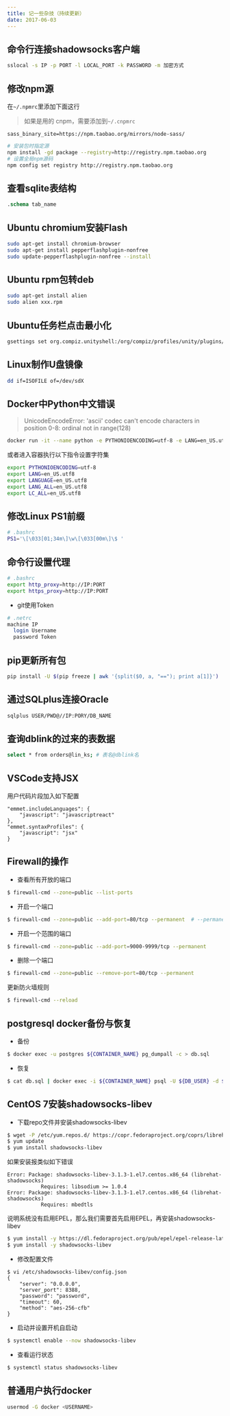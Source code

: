 ```yaml
---
title: 记一些杂技（持续更新）
date: 2017-06-03
---
```


## 命令行连接shadowsocks客户端

```bash
sslocal -s IP -p PORT -l LOCAL_PORT -k PASSWORD -m 加密方式
```

## 修改npm源

在`~/.npmrc`里添加下面这行

> 如果是用的 cnpm，需要添加到`~/.cnpmrc`
```test
sass_binary_site=https://npm.taobao.org/mirrors/node-sass/
```

```bash
# 安装包时指定源
npm install -gd package --registry=http://registry.npm.taobao.org
# 设置全局npm源码
npm config set registry http://registry.npm.taobao.org
```

## 查看sqlite表结构

```sql
.schema tab_name
```

## Ubuntu chromium安装Flash

```bash
sudo apt-get install chromium-browser
sudo apt-get install pepperflashplugin-nonfree
sudo update-pepperflashplugin-nonfree --install
```

## Ubuntu rpm包转deb

```bash
sudo apt-get install alien
sudo alien xxx.rpm
```

## Ubuntu任务栏点击最小化

```bash
gsettings set org.compiz.unityshell:/org/compiz/profiles/unity/plugins/unityshell/ launcher-minimize-window true
```

## Linux制作U盘镜像

```bash
dd if=ISOFILE of=/dev/sdX
```

## Docker中Python中文错误

> UnicodeEncodeError: 'ascii' codec can't encode characters in position 0-8: ordinal not in range(128)

```bash
docker run -it --name python -e PYTHONIOENCODING=utf-8 -e LANG=en_US.utf8 -e LANGUAGE=en_US.utf8 -e LANG_ALL=en_US.utf8 -e LC_ALL=en_US.utf8 centos /bin/bash
```

或者进入容器执行以下指令设置字符集

```bash
export PYTHONIOENCODING=utf-8
export LANG=en_US.utf8
export LANGUAGE=en_US.utf8
export LANG_ALL=en_US.utf8
export LC_ALL=en_US.utf8
```

## 修改Linux PS1前缀

```bash
# .bashrc
PS1='\[\033[01;34m\]\w\[\033[00m\]\$ '
```

## 命令行设置代理

```bash
# .bashrc
export http_proxy=http://IP:PORT
export https_proxy=http://IP:PORT
```

- git使用Token

```bash
# .netrc 
machine IP
  login Username
  password Token
```

## pip更新所有包

```bash
pip install -U $(pip freeze | awk '{split($0, a, "=="); print a[1]}')
```

## 通过SQLplus连接Oracle

```bash
sqlplus USER/PWD@//IP:PORY/DB_NAME
```

## 查询dblink的过来的表数据

```bash
select * from orders@lin_ks; # 表名@dblink名  
```

## VSCode支持JSX

用户代码片段加入如下配置

```
"emmet.includeLanguages": {
    "javascript": "javascriptreact"
},
"emmet.syntaxProfiles": {
    "javascript": "jsx"
}
```

## Firewall的操作

- 查看所有开放的端口

```bash
$ firewall-cmd --zone=public --list-ports
```

- 开启一个端口

```bash
$ firewall-cmd --zone=public --add-port=80/tcp --permanent  # --permanent永久生效，没有此参数重启后失效
```

- 开启一个范围的端口

```bash
$ firewall-cmd --zone=public --add-port=9000-9999/tcp --permanent
```

- 删除一个端口

```bash
$ firewall-cmd --zone=public --remove-port=80/tcp --permanent
```

更新防火墙规则

```bash
$ firewall-cmd --reload
```

## postgresql docker备份与恢复

- 备份

```bash
$ docker exec -u postgres ${CONTAINER_NAME} pg_dumpall -c > db.sql
```

- 恢复

```bash
$ cat db.sql | docker exec -i ${CONTAINER_NAME} psql -U ${DB_USER} -d ${DB_NAME}
```

## CentOS 7安装shadowsocks-libev

- 下载repo文件并安装shadowsocks-libev

```bash
$ wget -P /etc/yum.repos.d/ https://copr.fedoraproject.org/coprs/librehat/shadowsocks/repo/epel-7/librehat-shadowsocks-epel-7.repo
$ yum update
$ yum install shadowsocks-libev
```

如果安装报类似如下错误

```text
Error: Package: shadowsocks-libev-3.1.3-1.el7.centos.x86_64 (librehat-shadowsocks)
           Requires: libsodium >= 1.0.4
Error: Package: shadowsocks-libev-3.1.3-1.el7.centos.x86_64 (librehat-shadowsocks)
           Requires: mbedtls
```

说明系统没有启用EPEL，那么我们需要首先启用EPEL，再安装shadowsocks-libev

```bash
$ yum install -y https://dl.fedoraproject.org/pub/epel/epel-release-latest-7.noarch.rpm
$ yum install -y shadowsocks-libev
```

- 修改配置文件

```
$ vi /etc/shadowsocks-libev/config.json
{
    "server": "0.0.0.0",
    "server_port": 8388,
    "password": "password",
    "timeout": 60,
    "method": "aes-256-cfb"
}
```

- 启动并设置开机自启动

```bash
$ systemctl enable --now shadowsocks-libev
```

- 查看运行状态

```bash
$ systemctl status shadowsocks-libev
```

## 普通用户执行docker

```bash
usermod -G docker <USERNAME>
```
